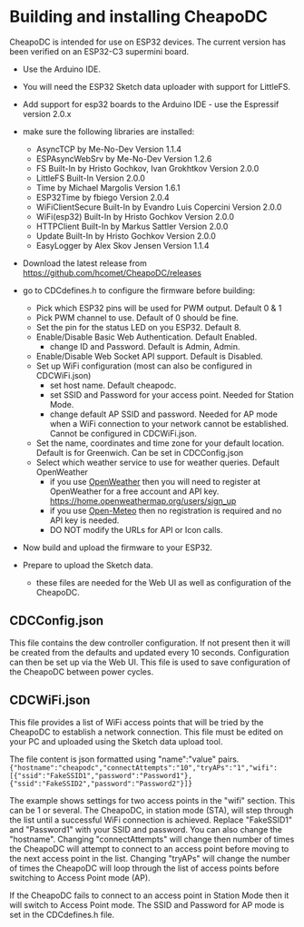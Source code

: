 # Building and installing CheapoDC

CheapoDC is intended for use on ESP32 devices. The current version has been verified on an ESP32-C3 supermini board.

* Use the Arduino IDE.
* You will need the ESP32 Sketch data uploader with support for LittleFS.
* Add support for esp32 boards to the Arduino IDE - use the Espressif version 2.0.x
* make sure the following libraries are installed:
  * AsyncTCP by Me-No-Dev Version 1.1.4
  * ESPAsyncWebSrv by Me-No-Dev Version 1.2.6
  * FS Built-In by Hristo Gochkov, Ivan Grokhtkov Version 2.0.0
  * LittleFS Built-In Version 2.0.0 
  * Time by Michael Margolis Version 1.6.1
  * ESP32Time by fbiego Version 2.0.4
  * WiFiClientSecure Built-In by Evandro Luis Copercini Version 2.0.0
  * WiFi(esp32) Built-In by Hristo Gochkov Version 2.0.0
  * HTTPClient Built-In by Markus Sattler Version 2.0.0
  * Update Built-In by Hristo Gochkov Version 2.0.0
  * EasyLogger by Alex Skov Jensen Version 1.1.4 

* Download the latest release from <https://github.com/hcomet/CheapoDC/releases>

* go to CDCdefines.h to configure the firmware before building:
  * Pick which ESP32 pins will be used for PWM output. Default 0 & 1
  * Pick PWM channel to use. Default of 0 should be fine.
  * Set the pin for the status LED on you ESP32. Default 8.
  * Enable/Disable Basic Web Authentication. Default Enabled.
    * change ID and Password. Default is Admin, Admin.
  * Enable/Disable Web Socket API support. Default is Disabled.
  * Set up WiFi configuration (most can also be configured in CDCWiFi.json)
    * set host name. Default cheapodc.
    * set SSID and Password for your access point. Needed for Station Mode.
    * change default AP SSID and password. Needed for AP mode when a WiFi connection to your network cannot be established. Cannot be configured in CDCWiFi.json.
  * Set the name, coordinates and time zone for your default location. Default is for Greenwich. Can be set in CDCConfig.json
  * Select which weather service to use for weather queries. Default OpenWeather
    * if you use [OpenWeather](https://openweathermap.org/) then you will need to register at OpenWeather for a free account and API key. <https://home.openweathermap.org/users/sign_up>
    * if you use [Open-Meteo](https://open-meteo.com/) then no registration is required and no API key is needed.
    * DO NOT modify the URLs for API or Icon calls.
  
* Now build and upload the firmware to your ESP32.
* Prepare to upload the Sketch data.
    * these files are needed for the Web UI as well as configuration of the CheapoDC.

## CDCConfig.json

This file contains the dew controller configuration. If not present then it will be created from the defaults and updated every 10 seconds. Configuration can then be set up via the Web UI. This file is used to save configuration of the CheapoDC between power cycles.

## CDCWiFi.json

This file provides a list of WiFi access points that will be tried by the CheapoDC to establish a network connection. This file must be edited on your PC and uploaded using the Sketch data upload tool.

The file content is json formatted using "name":"value" pairs.
`{"hostname":"cheapodc","connectAttempts":"10","tryAPs":"1","wifi":[{"ssid":"FakeSSID1","password":"Password1"},{"ssid":"FakeSSID2","password":"Password2"}]}`

The example shows settings for two access points in the "wifi" section. This can be 1 or several. The CheapoDC, in station mode (STA), will step through the list until a successful WiFi connection is achieved. Replace "FakeSSID1" and "Password1" with your SSID and password. You can also change the "hostname". Changing "connectAttempts" will change then number of times the CheapoDC will attempt to connect to an access point before moving to the next access point in the list. Changing "tryAPs" will change the number of times the CheapoDC will loop through the list of access points before switching to Access Point mode (AP).

If the CheapoDC fails to connect to an access point in Station Mode then it will switch to Access Point mode. The SSID and Password for AP mode is set in the CDCdefines.h file.



    